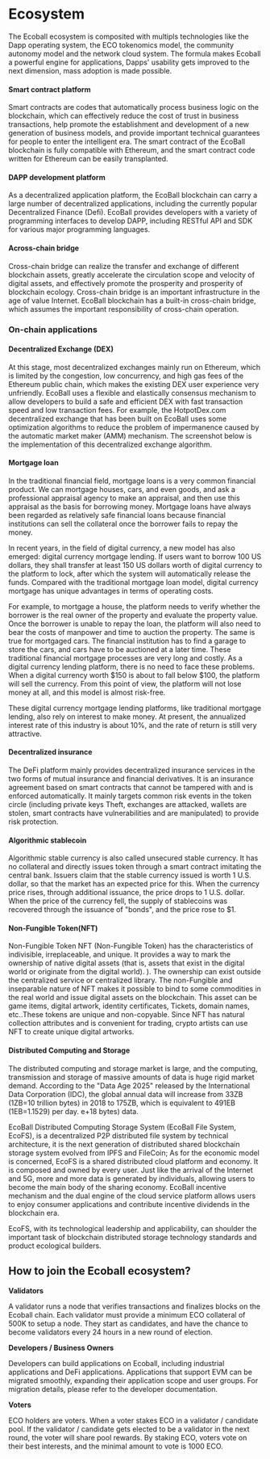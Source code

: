 # Ecosystem

The Ecoball ecosystem is composited with multipls technologies like the Dapp operating system, the ECO tokenomics model, the community autonomy model and the network cloud system. The formula makes Ecoball a powerful engine for applications, Dapps' usability gets improved to the next dimension, mass adoption is made possible.

#### Smart contract platform <a href="smart-contract-platform" id="smart-contract-platform"></a>

Smart contracts are codes that automatically process business logic on the blockchain, which can effectively reduce the cost of trust in business transactions, help promote the establishment and development of a new generation of business models, and provide important technical guarantees for people to enter the intelligent era. The smart contract of the EcoBall blockchain is fully compatible with Ethereum, and the smart contract code written for Ethereum can be easily transplanted.

#### DAPP development platform <a href="dapp-development-platform" id="dapp-development-platform"></a>

As a decentralized application platform, the EcoBall blockchain can carry a large number of decentralized applications, including the currently popular Decentralized Finance (Defi). EcoBall provides developers with a variety of programming interfaces to develop DAPP, including RESTful API and SDK for various major programming languages.

#### Across-chain bridge <a href="across-chain-bridge" id="across-chain-bridge"></a>

Cross-chain bridge can realize the transfer and exchange of different blockchain assets, greatly accelerate the circulation scope and velocity of digital assets, and effectively promote the prosperity and prosperity of blockchain ecology. Cross-chain bridge is an important infrastructure in the age of value Internet. EcoBall blockchain has a built-in cross-chain bridge, which assumes the important responsibility of cross-chain operation.

### On-chain applications

#### Decentralized Exchange (DEX) <a href="decentralized-exchange-dex" id="decentralized-exchange-dex"></a>

At this stage, most decentralized exchanges mainly run on Ethereum, which is limited by the congestion, low concurrency, and high gas fees of the Ethereum public chain, which makes the existing DEX user experience very unfriendly. EcoBall uses a flexible and elastically consensus mechanism to allow developers to build a safe and efficient DEX with fast transaction speed and low transaction fees. For example, the HotpotDex.com decentralized exchange that has been built on EcoBall uses some optimization algorithms to reduce the problem of impermanence caused by the automatic market maker (AMM) mechanism. The screenshot below is the implementation of this decentralized exchange algorithm.

#### Mortgage loan <a href="mortgage-loan" id="mortgage-loan"></a>

In the traditional financial field, mortgage loans is a very common financial product. We can mortgage houses, cars, and even goods, and ask a professional appraisal agency to make an appraisal, and then use this appraisal as the basis for borrowing money. Mortgage loans have always been regarded as relatively safe financial loans because financial institutions can sell the collateral once the borrower fails to repay the money.

In recent years, in the field of digital currency, a new model has also emerged: digital currency mortgage lending. If users want to borrow 100 US dollars, they shall transfer at least 150 US dollars worth of digital currency to the platform to lock, after which the system will automatically release the funds. Compared with the traditional mortgage loan model, digital currency mortgage has unique advantages in terms of operating costs.

For example, to mortgage a house, the platform needs to verify whether the borrower is the real owner of the property and evaluate the property value. Once the borrower is unable to repay the loan, the platform will also need to bear the costs of manpower and time to auction the property. The same is true for mortgaged cars. The financial institution has to find a garage to store the cars, and cars have to be auctioned at a later time. These traditional financial mortgage processes are very long and costly. As a digital currency lending platform, there is no need to face these problems. When a digital currency worth $150 is about to fall below $100, the platform will sell the currency. From this point of view, the platform will not lose money at all, and this model is almost risk-free.

These digital currency mortgage lending platforms, like traditional mortgage lending, also rely on interest to make money. At present, the annualized interest rate of this industry is about 10%, and the rate of return is still very attractive.

#### Decentralized insurance <a href="decentralized-insurance" id="decentralized-insurance"></a>

The DeFi platform mainly provides decentralized insurance services in the two forms of mutual insurance and financial derivatives. It is an insurance agreement based on smart contracts that cannot be tampered with and is enforced automatically. It mainly targets common risk events in the token circle (including private keys Theft, exchanges are attacked, wallets are stolen, smart contracts have vulnerabilities and are manipulated) to provide risk protection.

#### Algorithmic stablecoin <a href="algorithmic-stablecoin" id="algorithmic-stablecoin"></a>

Algorithmic stable currency is also called unsecured stable currency. It has no collateral and directly issues token through a smart contract imitating the central bank. Issuers claim that the stable currency issued is worth 1 U.S. dollar, so that the market has an expected price for this. When the currency price rises, through additional issuance, the price drops to 1 U.S. dollar. When the price of the currency fell, the supply of stablecoins was recovered through the issuance of "bonds", and the price rose to $1.

#### Non-Fungible Token(NFT) <a href="non-fungible-token-nft" id="non-fungible-token-nft"></a>

Non-Fungible Token NFT (Non-Fungible Token) has the characteristics of indivisible, irreplaceable, and unique. It provides a way to mark the ownership of native digital assets (that is, assets that exist in the digital world or originate from the digital world). ). The ownership can exist outside the centralized service or centralized library. The non-Fungible and inseparable nature of NFT makes it possible to bind to some commodities in the real world and issue digital assets on the blockchain. This asset can be game items, digital artwork, identity certificates, Tickets, domain names, etc..These tokens are unique and non-copyable. Since NFT has natural collection attributes and is convenient for trading, crypto artists can use NFT to create unique digital artworks.

#### Distributed Computing and Storage <a href="distributed-computing-and-storage" id="distributed-computing-and-storage"></a>

The distributed computing and storage market is large, and the computing, transmission and storage of massive amounts of data is huge rigid market demand. According to the "Data Age 2025" released by the International Data Corporation (IDC), the global annual data will increase from 33ZB (1ZB=10 trillion bytes) in 2018 to 175ZB, which is equivalent to 491EB (1EB=1.1529) per day. e+18 bytes) data.

EcoBall Distributed Computing Storage System (EcoBall File System, EcoFS), is a decentralized P2P distributed file system by technical architecture, it is the next generation of distributed shared blockchain storage system evolved from IPFS and FileCoin; As for the economic model is concerned, EcoFS is a shared distributed cloud platform and economy. It is composed and owned by every user. Just like the arrival of the Internet and 5G, more and more data is generated by individuals, allowing users to become the main body of the sharing economy. EcoBall incentive mechanism and the dual engine of the cloud service platform allows users to enjoy consumer applications and contribute incentive dividends in the blockchain era.

EcoFS, with its technological leadership and applicability, can shoulder the important task of blockchain distributed storage technology standards and product ecological builders.

## How to join the Ecoball ecosystem? <a href="how-to-join-the-ecoball-ecosystem" id="how-to-join-the-ecoball-ecosystem"></a>

**Validators**

A validator runs a node that verifies transactions and finalizes blocks on the Ecoball chain. Each validator must provide a minimum ECO collateral of 500K to setup a node. They start as candidates, and have the chance to become validators every 24 hours in a new round of election.

**Developers / Business Owners**

Developers can build applications on Ecoball, including industrial applications and DeFi applications. Applications that support EVM can be migrated smoothly, expanding their application scope and user groups. For migration details, please refer to the developer documentation.

**Voters**

ECO holders are voters. When a voter stakes ECO in a validator / candidate pool. If the validator / candidate gets elected to be a validator in the next round, the voter will share pool rewards. By staking ECO, voters vote on their best interests, and the minimal amount to vote is 1000 ECO.
